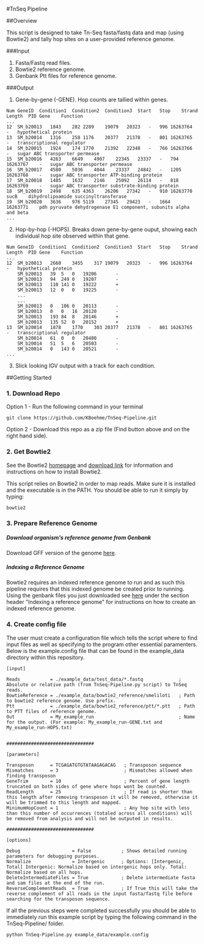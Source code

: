 
#TnSeq Pipeline


##Overview

This script is designed to take Tn-Seq fasta/fastq data and map (using Bowtie2) and tally hop sites on a user-provided reference genome.

###Input
1. Fasta/Fastq read files.
2. Bowtie2 reference genome.
3. Genbank Ptt files for reference genome.

###Output

1. Gene-by-gene (-GENE). Hop counts are tallied within genes.
```
Num	GeneID	Condition1	Condition2	Condition3	Start	Stop	Strand	Length	PID	Gene	Function
...
12	SM_b20013	1843	282	2289	19079	20323	-	996	16263764	-	hypothetical protein
13	SM_b20014	1316	258	1176	20377	21378	-	801	16263765	-	transcriptional regulator
14	SM_b20015	1924	174	1770	21392	22348	-	766	16263766	-	sugar ABC transporter permease
15	SM_b20016	4263	6649	4907	22345	23337	-	794	16263767	-	sugar ABC transporter permease
16	SM_b20017	4580	5036	4044	23337	24842	-	1205	16263768	-	sugar ABC transporter ATP-binding protein
17	SM_b20018	1485	1632	2146	25092	26114	-	818	16263769	-	sugar ABC transporter substrate-binding protein
18	SM_b20019	2498	635	4363	26206	27342	-	910	16263770	sucB	dihydrolipoamide succinyltransferase
19	SM_b20020	3636	976	5119	27345	29423	-	1664	16263771	pdh	pyruvate dehydrogenase E1 component, subunits alpha and beta
...
```

2. Hop-by-hop (-HOPS). Breaks down gene-by-gene ouput, showing each individual hop site observed within that gene.
```
Num	GeneID	Condition1	Condition2	Condition3	Start	Stop	Strand	Length	PID	Gene	Function
...
12	SM_b20013	2660	3455	317	19079	20323	-	996	16263764	-	hypothetical protein
	SM_b20013	39	5	0	19206		-
	SM_b20013	94	249	0	19207		-
	SM_b20013	110	141	0	19222		+
	SM_b20013	12	0	0	19225		-
	...
	...
	SM_b20013	0	106	0	20113		-
	SM_b20013	0	0	16	20120		-
	SM_b20013	193	84	8	20146		+
	SM_b20013	135	52	0	20152		+
13	SM_b20014	1878	1770	303	20377	21378	-	801	16263765	-	transcriptional regulator
	SM_b20014	61	0	0	20480		-
	SM_b20014	51	5	6	20503		-
	SM_b20014	0	143	0	20521		-
...
```

3. Slick looking IGV output with a track for each condition.

##Getting Started

### 1. Download Repo

Option 1 - Run the following command in your terminal

```
git clone https://github.com/KBoehme/TnSeq-Pipeline.git
```

Option 2 - Download this repo as a zip file (Find button above and on the right hand side).


### 2. Get Bowtie2

See the Bowtie2 [homepage](http://bowtie-bio.sourceforge.net/bowtie2/index.shtml) and [download link](http://sourceforge.net/projects/bowtie-bio/files/bowtie2/2.2.4/) for information and instructions on how to install Bowtie2.

This script relies on Bowtie2 in order to map reads. Make sure it is installed and the executable is in the PATH. You should be able to run it simply by typing:
```
bowtie2
```

### 3. Prepare Reference Genome

##### Download organism's reference genome from Genbank

Download GFF version of the genome [here](http://www.ncbi.nlm.nih.gov/guide/howto/dwn-genome/).

##### Indexing a Reference Genome
 Bowtie2 requires an indexed reference genome to run and as such this pipeline requires that this indexed genome be created prior to running. Using the genbank files you just downloaded see [here](http://bowtie-bio.sourceforge.net/bowtie2/manual.shtml#getting-started-with-bowtie-2-lambda-phage-example)
 under the section header "Indexing a reference genome" for instructions on how to create an indexed reference genome.


### 4. Create config file

The user must create a configuration file which tells the script where to find input files as well as specifying to the program other essential paramenters. Below is the example.config file that can be found in the example_data directory within this repository.
```
[input]

Reads           = ./example_data/test_data/*.fastq             ; Absolute or relative path (from TnSeq-Pipeline.py script) to TnSeq reads.
BowtieReference = ./example_data/bowtie2_reference/smeliloti   ; Path to bowtie2 reference genome. Use prefix.
Ptt             = ./example_data/bowtie2_reference/ptt/*.ptt   ; Path to PTT files of reference genome.
Out             = My_example_run                               ; Name for the output. (For example: My_example_run-GENE.txt and My_example_run-HOPS.txt)


################################

[parameters]

Transposon      = TCGAGATGTGTATAAGAGACAG   ; Transposon sequence
Mismatches      = 3                        ; Mismatches allowed when finding transposon
GeneTrim        = 10                       ; Percent of gene length truncated on both sides of gene where hops wont be counted.
ReadLength      = 25                       ; If read is shorter than this length after removing transposon it will be removed, otherwise it will be trimmed to this length and mapped.
MinimumHopCount = 1                        ; Any hop site with less than this number of occurrences (totaled across all conditions) will be removed from analysis and will not be outputed in results.

################################

[options]

Debug                   = False           ; Shows detailed running parameters for debugging purposes.
Normalize               = Intergenic      ; Options: [Intergenic, Total] Intergenic: Normalize based on intergenic hops only. Total: Normalize based on all hops.
DeleteIntermediateFiles = True            ; Delete intermediate fasta and sam files at the end of the run.
ReverseComplementReads  = True            ; If True this will take the reverse complement of all reads in the input fasta/fastq file before searching for the transposon sequence.
```

If all the previous steps were completed successfully you should be able to immediately run this example script by typing the following command in the TnSeq-Pipeline/ folder.

```
python TnSeq-Pipeline.py example_data/example.config 
```



